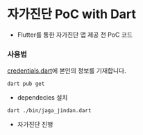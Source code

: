 # 자가진단 PoC with Dart
* Flutter를 통한 자가진단 앱 제공 전 PoC 코드

### 사용법
[credentials.dart](https://github.com/eduro-hcs/poc_dart/blob/master/lib/credentials.dart)에 본인의 정보를 기재합니다.

`dart pub get`
* dependecies 설치

`dart ./bin/jaga_jindan.dart`
* 자가진단 진행
